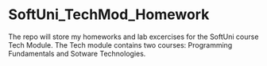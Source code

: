 # SoftUni_TechMod_Homework

The repo will store my homeworks and lab excercises for the SoftUni course Tech Module. The Tech module contains two courses: Programming Fundamentals and Sotware Technologies.

